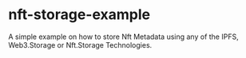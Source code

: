 # nft-storage-example
A simple example on how to store Nft Metadata using any of the IPFS, Web3.Storage or Nft.Storage Technologies.
